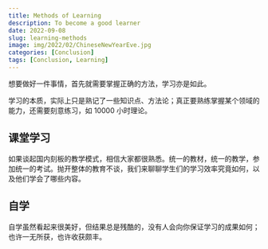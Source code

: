 ```yaml
---
title: Methods of Learning
description: To become a good learner
date: 2022-09-08
slug: learning-methods
image: img/2022/02/ChineseNewYearEve.jpg
categories: [Conclusion]
tags: [Conclusion, Learning]
---
```


想要做好一件事情，首先就需要掌握正确的方法，学习亦是如此。

学习的本质，实际上只是熟记了一些知识点、方法论；真正要熟练掌握某个领域的能力，还需要刻意练习，如 10000 小时理论。

## 课堂学习

如果谈起国内刻板的教学模式，相信大家都很熟悉。统一的教材，统一的教学，参加统一的考试。抛开整体的教育不谈，我们来聊聊学生们的学习效率究竟如何，以及他们学会了哪些内容。

## 自学

自学虽然看起来很美好，但结果总是残酷的，没有人会向你保证学习的成果如何；也许一无所获，也许收获颇丰。
